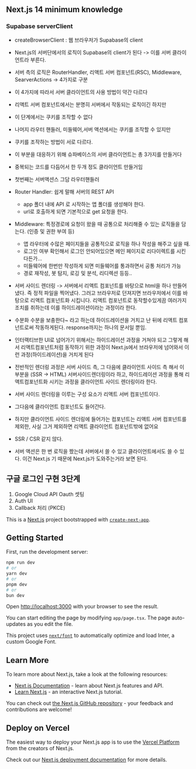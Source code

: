 ## Next.js 14 minimum knowledge

### Supabase serverClient

- createBrowserClient : 웹 브라우저가 Supabase의 client
- Next.js의 서버단에서의 로직이 Supabase의 client가 된다 -> 이를 서버 클라이언트라 부른다.
- 서버 측의 로직은 RouterHandler, 리액트 서버 컴포넌트(RSC), Middleware, SearverActions -> 4가지로 구분
- 이 4가지에 따라서 서버 클라이언트의 사용 방법이 약간 다르다
- 리액트 서버 컴포넌트에서는 분명히 서버에서 작동되는 로직이긴 하지만
- 이 단계에서는 쿠키를 조작할 수 없다
- 나머지 라우터 핸들러, 미들웨어,서버 액션에서는 쿠키를 조작할 수 있지만
- 쿠키를 조작하는 방법이 서로 다르다.
- 이 부분을 대응하기 위해 슈파베이스의 서버 클라이언트는 총 3가지를 만들거다
- 중복되는 코드를 다듬어서 한 두개 정도 클라이언트 만들거임
- 첫번째는 서버액션스 그담 라우터핸들러

- Router Handler: 쉽게 말해 서버의 REST API

  - app 폴더 내에 API 로 시작하는 앱 폴더를 생성해야 한다.
  - url로 호출하게 되면 기본적으로 get 요청을 한다.

- Middleware: 특정경로에 요청이 왔을 때 공통으로 처리해줄 수 있는 로직들을 담는다. (인증 및 권한 부여 등)

  - 앱 라우터에 수많은 페이지들을 공통적으로 로직을 하나 작성을 해주고 싶을 때.
  - 로그인 여부 확인해서 로그인 안되어있으면 메인 페이지로 리다이렉트를 시킨다든가...
  - 미들웨어에 한번만 작성하게 되면 미들웨어를 통과하면서 공통 처리가 가능
  - 경로 재작성, 봇 탐지, 로깅 및 분석, 리디렉션 등등..

- 서버 사이드 렌더링 -> 서버에서 리액트 컴포넌트를 바탕으로 html을 하나 만들어냈다. 즉 정적 파일을 찍어냈다. 그러고 브라우저로 던져지면 브라우저에서 이를 바탕으로 리액트 컴포넌트화 시킵니다. 리액트 컴포넌트로 동작할수있게끔 여러가지 조치를 취하는데 이를 하이드레이션이라는 과정이라 한다.
- 수분화 수분을 보충한다~ 라고 하는데 하이드레이션을 거치고 난 뒤에 리액트 컴포넌트로써 작동하게된다. response까지는 하나의 문서일 뿐임.
- 인터랙티브한 UI로 넘어가기 위해서는 하이드레이션 과정을 거쳐야 되고 그렇게 해서 리액트컴포넌트처럼 동작하기 위한 과정이 Next.js에서 브라우저에 넘어와서 이런 과정(하이드레이션)을 거치게 된다
- 전반적인 렌더링 과정은 서버 사이드 측, 그 다음에 클라이언트 사이드 측 해서 이 부분을 (SSR -> HTML) 서버사이드렌더링이라 하고, 하이드레이션 과정을 통해 리액트컴포넌트화 시키는 과정을 클라이언트 사이드 렌더링이라 한다.
- 서버 사이드 렌더링을 이루는 구성 요소가 리액트 서버 컴포넌트이다.
- 그다음에 클라이언트 컴포넌트도 들어간다.
- 하지만 클라이언트 사이드 렌더링에 들어가는 컴포넌트는 리액트 서버 컴포넌트를 제외한, 사실 그거 제외하면 리액트 클라이언트 컴포넌트밖에 없어요
- SSR / CSR 같지 않다.

- 서버 액션은 한 번 로직을 짰는데 서버에서 쓸 수 있고 클라이언트에서도 쓸 수 있다. 이건 Next.js 기 때문에 Next.js가 도와주는거라 보면 된다.

## 구글 로그인 구현 3단계

1. Google Cloud API Oauth 셋팅
2. Auth UI
3. Callback 처리 (PKCE)

This is a [Next.js](https://nextjs.org/) project bootstrapped with [`create-next-app`](https://github.com/vercel/next.js/tree/canary/packages/create-next-app).

## Getting Started

First, run the development server:

```bash
npm run dev
# or
yarn dev
# or
pnpm dev
# or
bun dev
```

Open [http://localhost:3000](http://localhost:3000) with your browser to see the result.

You can start editing the page by modifying `app/page.tsx`. The page auto-updates as you edit the file.

This project uses [`next/font`](https://nextjs.org/docs/basic-features/font-optimization) to automatically optimize and load Inter, a custom Google Font.

## Learn More

To learn more about Next.js, take a look at the following resources:

- [Next.js Documentation](https://nextjs.org/docs) - learn about Next.js features and API.
- [Learn Next.js](https://nextjs.org/learn) - an interactive Next.js tutorial.

You can check out [the Next.js GitHub repository](https://github.com/vercel/next.js/) - your feedback and contributions are welcome!

## Deploy on Vercel

The easiest way to deploy your Next.js app is to use the [Vercel Platform](https://vercel.com/new?utm_medium=default-template&filter=next.js&utm_source=create-next-app&utm_campaign=create-next-app-readme) from the creators of Next.js.

Check out our [Next.js deployment documentation](https://nextjs.org/docs/deployment) for more details.

